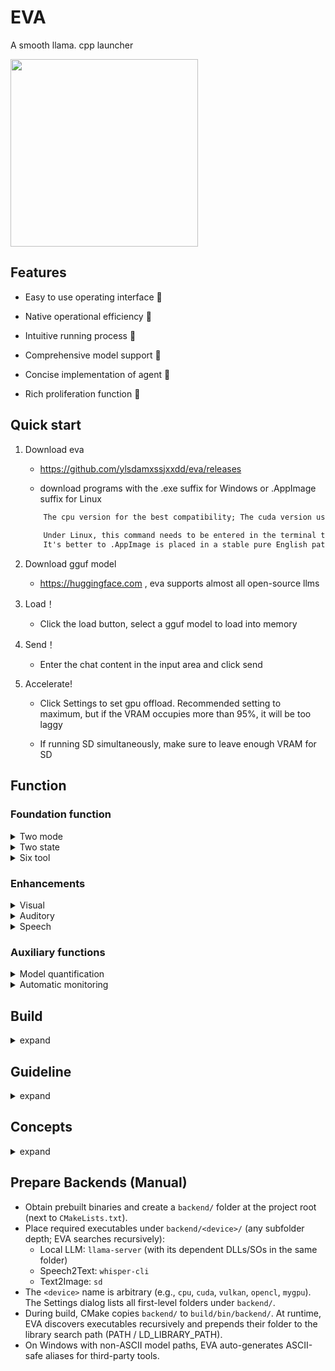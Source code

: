 # EVA

A smooth llama. cpp launcher

<img src="https://github.com/ylsdamxssjxxdd/eva/assets/63994076/a7c5943a-aa4f-4e46-a6c6-284be990fd59" width="300px">

## Features

- Easy to use operating interface 🧮

- Native operational efficiency 🚀

- Intuitive running process 👀

- Comprehensive model support 🐳

- Concise implementation of agent 🤖

- Rich proliferation function 🐣

## Quick start

1. Download eva

    - https://github.com/ylsdamxssjxxdd/eva/releases

    - download programs with the .exe suffix for Windows or .AppImage suffix for Linux

    ```txt
        The cpu version for the best compatibility; The cuda version uses an NVIDIA graphics card for acceleration and requires cuda to be installed on the computer; The Vulkan version uses any graphics card for acceleration and requires the computer to have a graphics card installed
        
        Under Linux, this command needs to be entered in the terminal to grant EVA permission to run: chmod 777 ***** AppImage 
        It's better to .AppImage is placed in a stable pure English path and only needs to be run once .AppImage will automatically configure desktop shortcuts and start menu
    ```

2. Download gguf model

    - https://huggingface.com , eva supports almost all open-source llms

3. Load！

    - Click the load button, select a gguf model to load into memory

4. Send！

    - Enter the chat content in the input area and click send

5. Accelerate!

    - Click Settings to set gpu offload. Recommended setting to maximum, but if the VRAM occupies more than 95%, it will be too laggy

    - If running SD simultaneously, make sure to leave enough VRAM for SD


## Function

### Foundation function

<details>

<summary> Two mode </summary>

1. Local mode: you left clicks the load button to interact by loading the local model

2. Link mode: you right clicks the load button and inputs the API endpoint of a certain model service for interaction (Currently supports openai type compatible interfaces)

</details>

<details>

<summary> Two state </summary>

1. Chat state

    - The default state, where chat content is entered in the input area and the model responds

    - You can set prompt templatee in date button

    - You can mount tools for the model, but they may affect the model's intelligence

    - You can take a screenshot by pressing f1 and record speech by pressing f2. The screenshot and recording will be sent to the multimodal or whisper for corresponding processing

2. Completion state

    - Typing any text in the output area and the model completing it

 

</details>

<details>

<summary> Six tool </summary>

In local mode and chat state, you can click on the date button to mount the tool

```txt
    The principle is to add an additional instruction in the system instruction to guide the model to call the corresponding tool
    After each model prediction is completed, eva will automatically detects whether it contains the XML field of the calling tool. If it does, the corresponding tool is called. After the tool is executed, the result is sent to the model for further prediction
```

1. calculator

    - Model output the calculation formula to the calculator tool, and the tool will return the calculation result

    - Example: Calculate 888 * 999

    - Difficulty of calling: ⭐

2. controller

    - The model outputs a sequence of actions to control the user's mouse and keyboard, requiring the model to have vision to complete positioning

    - Example: playing games

    - Difficulty of calling: ⭐⭐⭐⭐⭐

3. engineer

    - An automated tool execution chain similar to Cline

    - Example: help me build an initial project for cmake qt

    - Difficulty of calling: ⭐⭐⭐⭐⭐

4. knowledge

    - Model output query text to the knowledge tool, which will return the three most relevant embedded knowledge items

    - Requirement: you need to upload documents and build a knowledge base in the proliferation window first

    - Example: What are the functions of the EVA?

    - Difficulty of calling: ⭐⭐⭐

    <img src="https://github.com/ylsdamxssjxxdd/eva/assets/63994076/a0b8c4e7-e8dd-4e08-bcb2-2f890d77d632" width="500px">

5. stablediffusion

    - Model output drawing prompt words to the stablediffusion tool, which will return the drawn 

    - Requirement: you need to first configure the model path of the text2image in the proliferation window

    - Example: drawing a girl

    - Difficulty of calling: ⭐⭐

    <img src="https://github.com/ylsdamxssjxxdd/eva/assets/63994076/627e5cd2-2361-4112-9df4-41b908fb91c7" width="500px">

6. MCPtools

    - Through MCP services, access a wealth of external tools

    - Explanation: After mounting the tool, you need to go to the proliferation window to configure the MCP service

    - Difficulty of calling：⭐⭐⭐⭐⭐

</details>

### Enhancements

<details>

<summary> Visual </summary>

- Introduction: In Local Mode + Conversation State, you can mount visual models. Visual models typically have "mmproj" in their name and are usually compatible with specific models. Once successfully mounted, users can select an image for pre-decoding, which will serve as the context for the model.

- Activation: Right-click on the "load mmproj" input box in the settings and select the mmproj model. You can pre-decode an image by dragging it into the input box, right-clicking the input box to click, or pressing F1 to take a screenshot. Then, click the send button to pre-decode the image, and after decoding, you can proceed with the Q&A.

</details>

<details>

<summary> Auditory </summary>

- Introduction: With the help of the whisper.cpp project, the user's speech can be converted to text.You can also directly input audio and convert it into subtitle files

- Activation: Right-click the status area to open the expansion window, select the speech2text tab, and choose the path where the whisper model is located. Return to the main interface, press the F2 shortcut to start recording, press F2 again to end the recording, and it will automatically convert to text and fill into the input area.

</details>

<details>

<summary> Speech </summary>

- Introduction: Using the speech function of the Windows system or outetts model, the llm's output text can be converted to speech and automatically played.

- Activation: Right-click the status area to open the expansion window, select the text2speech tab, and enable a sound source.

</details>

### Auxiliary functions

<details>

<summary> Model quantification </summary>

- You can right-click on the status area to pop up a proliferation window, and quantify the unquantized gguf models of fp32, fp16, and bf16 in the model quantization tab

</details>

<details>

<summary> Automatic monitoring </summary>

- In local mode, after mounting the vision, the monitoring frame rate can be set, and the model will automatically monitor the screen at this frequency

</details>

## Build

<details>

<summary> expand </summary>

1. Configure the environment

    - installing the compiler for Windows can be done using MSVC or MingW, while Linux requires g++ or Clang

    - install Qt5.15 https://download.qt.io/

    - install cmake https://cmake.org/

    - nvidia gpu accelerate, install cuda-tooklit https://developer.nvidia.com/cuda-toolkit-archive

    - more gpu accelerate, install VulkanSDK https://vulkan.lunarg.com/sdk/home

2. Clone source code

    ```bash
    git clone https://github.com/ylsdamxssjxxdd/eva.git
    ```

3. Build

    ```bash
    cd eva
    cmake -B build -DBODY_PACK=OFF -DGGML_VULKAN=OFF -DGGML_CUDA=OFF
    cmake --build build --config Release
    ```

    - BODY_PACK: Flag indicating whether packaging is required. If enabled, all components will be place in the bin directory in Windows; and all components will be packaged as an AppImage file in Linux. Note that tools such as linuxdeploy need to be configured by oneself

    - GGML_CUDA: Flag indicating whether cuda acceleration needs to be enabled

    - GGML_VULKAN: Flag indicating whether vulkan acceleration needs to be enabled

</details>

## Guideline

<details>

<summary> expand </summary>

- Load (Local Mode)

    - [ui] User clicks Load -> choose Local Mode -> pick model -> preLoad (clear/lock/spinner) -> [backend] ensureRunning starts/restarts llama-server with current settings -> wait for serverReady(endpoint) -> [ui] switch to local endpoint, initialize session (insert system message), finish animation -> unlockLoad -> normal UI -> END

    - On first load, estimate ngl=999 or 0 from free VRAM vs model size; after load, correct display to n_layer+1; GPU/CPU stats are refreshed periodically

- Load (Link Mode)

    - [ui] User clicks Load -> choose Link Mode -> enter endpoint/key/model -> set_api -> switch to LINK_MODE, stop local server and inflight requests -> clear and inject system message -> [net] points to remote endpoint -> normal UI -> END

- Send/Inference (Unified)

    - [ui] Build OpenAI-compatible messages (system+user; may include text/image_url/input_audio) -> emit ui2net_data + ui2net_push -> [net] POST to /v1/chat/completions or /completions and parse SSE -> net2ui_output streams chunks; net2ui_state reports status; net2ui_kv_tokens and net2ui_reasoning_tokens update metrics -> on finish net2ui_pushover -> [ui] normal_finish_pushover unlocks; if tools are requested, branch to Tool Call -> END

- Tool Call

    - [ui] Parse tool XML in assistant output -> emit ui2tool_exec -> [tool] execute by name (calculator/execute_command/knowledge/controller/stablediffusion/...) -> return result -> [ui] wrap as "tool_response: ..." user message and show -> auto continue -> until no tool request -> END

- Image/Audio Inputs

    - Image: drag/drop/upload or F1 screenshot -> append as {type:image_url} in user message; multi-image supported

    - Audio: attach WAV/MP3/OGG/FLAC -> UI keeps as audio_url; [net] converts to OpenAI input_audio before sending

- Speech to Text (Whisper)

    - [ui] First F2 opens Expend to select whisper model -> F2 start recording -> F2 stop -> save WAV and resample to 16 kHz -> [expend] call whisper-cli -> write result and send back to input box -> END

- Agreement and Settings

    - Agreement: Click "Agreement" -> edit system prompt / user and model names / tool toggles -> confirm -> set_date -> on_reset_clicked resets context -> END

    - Settings: Click Settings -> modify parameters -> if backend-affecting (model/device/nctx/ngl/lora/mmproj/parallel/batch, mmap/mlock/flash_attn, port) -> [backend] restart and recover UI on serverReady; sampling-only changes -> do not restart, just reset context -> END

- Knowledge Base

    - Build: In Expend > Knowledge tab choose embedding model -> [expend] start embedding service (--embedding) -> upload/edit text -> call /v1/embeddings per chunk -> store vectors and sync to [tool] -> END

    - Q&A: goes through the "Tool Call" knowledge flow (compute query vector and return top-3 similar chunks) -> END

- Notes

    - All inference goes through [net] (request-based). [backend] only hosts llama-server in local mode and switches endpoints

</details>

## Concepts

<details>

<summary> expand </summary>

- model: Composed of a formula and a set of parameters

- token: The number of words, for example, hello token=123, my token=14, his token=3249, different model numbers are different

- vocab: The tokens for all words set during the training of this model are different for different model word lists

- kv cache: The keys and values of the previously calculated model's attention mechanism are equivalent to the model's memory

- decoding: The model calculates a vector table based on the context cache and the incoming new token, and obtains a new context cache

- sampling: Calculate the probability table based on the vector table and select the next word

- predict: (Decoding + Sampling) Loop

- predecode: Decode only without sampling, used to cache context such as system instructions

---

- n_ctx_train: The maximum number of tokens that can be decoded during model training

- n_ctx: The maximum number of tokens that the model can accept during decoding set by the you cannot exceed n_ctx_train, which is equivalent to memory capacity

- temperature: During sampling, the vector table will be converted into a probability table based on the temperature value, and the higher the temperature, the greater the randomness

- vecb: The probability distribution of all tokens in the word list during this decoding

- prob: The final selection probability of all tokens in the vocabulary in this sampling

</details>

## Prepare Backends (Manual)

- Obtain prebuilt binaries and create a `backend/` folder at the project root (next to `CMakeLists.txt`).
- Place required executables under `backend/<device>/` (any subfolder depth; EVA searches recursively):
  - Local LLM: `llama-server` (with its dependent DLLs/SOs in the same folder)
  - Speech2Text: `whisper-cli`
  - Text2Image: `sd`
- The `<device>` name is arbitrary (e.g., `cpu`, `cuda`, `vulkan`, `opencl`, `mygpu`). The Settings dialog lists all first-level folders under `backend/`.
- During build, CMake copies `backend/` to `build/bin/backend/`. At runtime, EVA discovers executables recursively and prepends their folder to the library search path (PATH / LD_LIBRARY_PATH).
- On Windows with non-ASCII model paths, EVA auto-generates ASCII-safe aliases for third-party tools.
